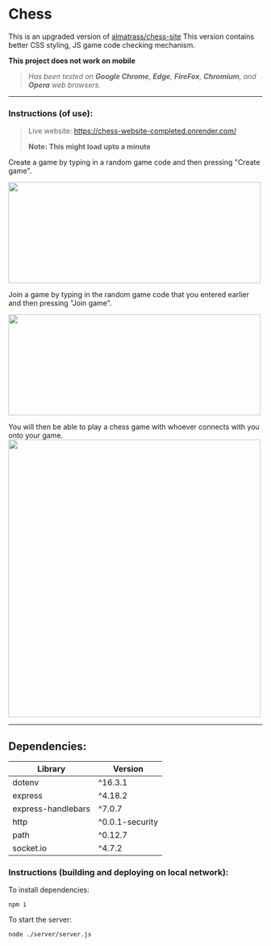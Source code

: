 # Chess
This is an upgraded version of [almatrass/chess-site](https://github.com/almatrass/chess-site)
This version contains better CSS styling, JS game code checking mechanism.

**This project does not work on mobile**

> *Has been tested on **Google Chrome**, **Edge**, **FireFox**, **Chromium**, and **Opera** web browsers.*

<hr>

### Instructions (of use): 

> Live website: https://chess-website-completed.onrender.com/
> 
> **Note: This might load upto a minute**

Create a game by typing in a random game code and then pressing "Create game".

<img src="https://github.com/marsianjohncarter/Chess/assets/116607327/0efccd5f-902c-4189-a5c6-5e57de7a500c" width="500" height="200">

Join a game by typing in the random game code that you entered earlier and then pressing "Join game".

<img src="https://github.com/marsianjohncarter/Chess/assets/116607327/013506ec-bfeb-4c55-8635-b467e08a94d8" width="500" height="200">


You will then be able to play a chess game with whoever connects with you onto your game.
<img src="https://github.com/marsianjohncarter/Chess/assets/116607327/bd160133-6e9b-4b57-98b3-2b7783ae8bb1" width="500" height="550">
<hr>

## Dependencies:

|      Library      |    Version     |
|-------------------|----------------|
|dotenv             | ^16.3.1        |
|express            | ^4.18.2        |
|express-handlebars | ^7.0.7         |
|http               | ^0.0.1-security|
|path               | ^0.12.7        |
|socket.io          | ^4.7.2         |


### Instructions (building and deploying on local network):

To install dependencies:

```
npm i
```

To start the server:

```
node ./server/server.js
```